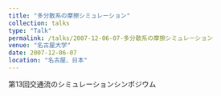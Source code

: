 ```yaml
---
title: "多分散系の摩擦シミュレーション"
collection: talks
type: "Talk"
permalink: /talks/2007-12-06-07-多分散系の摩擦シミュレーション
venue: "名古屋大学"
date: 2007-12-06-07
location: "名古屋、日本"
---
```


第13回交通流のシミュレーションシンポジウム
